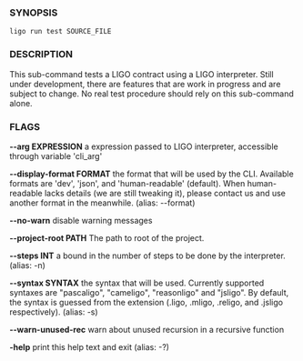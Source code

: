 
### SYNOPSIS
```
ligo run test SOURCE_FILE
```

### DESCRIPTION
This sub-command tests a LIGO contract using a LIGO interpreter. Still under development, there are features that are work in progress and are subject to change. No real test procedure should rely on this sub-command alone.

### FLAGS
**--arg EXPRESSION**
a expression passed to LIGO interpreter, accessible through variable 'cli_arg'

**--display-format FORMAT**
the format that will be used by the CLI. Available formats are 'dev', 'json', and 'human-readable' (default). When human-readable lacks details (we are still tweaking it), please contact us and use another format in the meanwhile. (alias: --format)

**--no-warn**
disable warning messages

**--project-root PATH**
The path to root of the project.

**--steps INT**
a bound in the number of steps to be done by the interpreter. (alias: -n)

**--syntax SYNTAX**
the syntax that will be used. Currently supported syntaxes are "pascaligo", "cameligo", "reasonligo" and "jsligo". By default, the syntax is guessed from the extension (.ligo, .mligo, .religo, and .jsligo respectively). (alias: -s)

**--warn-unused-rec**
warn about unused recursion in a recursive function

**-help**
print this help text and exit (alias: -?)


